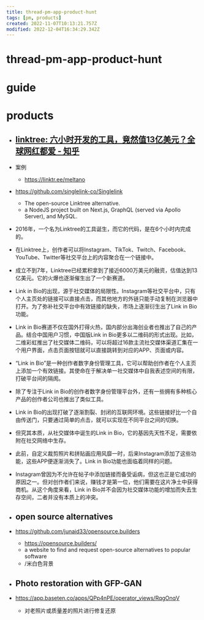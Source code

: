 ```yaml
---
title: thread-pm-app-product-hunt
tags: [pm, products]
created: 2022-11-07T10:13:21.757Z
modified: 2022-12-04T16:34:29.342Z
---
```


# thread-pm-app-product-hunt

# guide

# products
- ## [linktree: 六小时开发的工具，竟然值13亿美元？全球网红都爱 - 知乎](https://zhuanlan.zhihu.com/p/534781260)

- 案例
  - https://linktr.ee/meltano

- https://github.com/singlelink-co/Singlelink
  - The open-source Linktree alternative.
  - a NodeJS project built on Next.js, GraphQL (served via Apollo Server), and MySQL.

- 2016年，一个名为Linktree的工具诞生，而它的代码，是在6个小时内完成的。
- 在Linktree上，创作者可以将Instagram、TikTok、Twitch、Facebook、YouTube、Twitter等社交平台上的内容聚合在一个链接中。
- 成立不到7年，Linktree已经累积拿到了接近6000万美元的融资，估值达到13亿美元。它的火爆也逐渐催生出了一个新赛道。
- Link in Bio的出现，源于社交媒体的局限性。Instagram等社交平台中，只有个人主页处的链接可以直接点击，而其他地方的外链只能手动复制在浏览器中打开。为了弥补社交平台中有效链接的缺失，市场上逐渐衍生出了Link in Bio功能。
- Link in Bio赛道不仅在国外打得火热，国内部分出海创业者也推出了自己的产品。结合中国用户习惯，中国版Link in Bio更多以二维码的形式出现。比如，二维彩虹推出了社交媒体二维码，可以将超过16款主流社交媒体渠道汇集在一个用户界面，点击页面按钮就可以直接跳转到对应的APP、页面或内容。
- “Link in Bio”是一种创作者数字身份管理工具，它可以帮助创作者在个人主页上添加一个有效链接。其使命在于解决单一社交媒体中自我表述空间的有限，打破平台间的隔阂。
- 除了专注于Link in Bio的创作者数字身份管理平台外，还有一些拥有多种核心产品的创作者公司也推出了类似工具。
- Link in Bio的出现打破了逐渐割裂、封闭的互联网环境。这些链接好比一个自由传送门，只要通过简单的点击，就可以实现在不同平台之间的切换。
- 但究其本质，从社交媒体中诞生的Link in Bio，它的基因先天性不足，需要依附在社交网络中生存。
- 此前，自定义裁剪照片和拼贴画应用风靡一时，后来Instagram添加了这些功能，这些APP便逐渐消失了。Link in Bio功能也面临着同样的问题。
- Instagram曾因为不允许在帖子中添加链接而备受诟病，但这也正是它成功的原因之一。但对创作者们来说，赚钱才是第一位，他们需要在这片净土中获得商机。从这个角度来看，Link in Bio并不会因为社交媒体功能的增加而失去生存空间，二者并没有本质上的冲突。

- ## open source alternatives 
- https://github.com/junaid33/opensource.builders
  - https://opensource.builders/
  - a website to find and request open-source alternatives to popular software
  - /米白色背景

- ## Photo restoration with GFP-GAN
- https://app.baseten.co/apps/QPp4nPE/operator_views/RqgOnqV
  - 对老照片或质量差的照片进行修复还原
